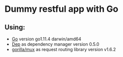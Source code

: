 # Dummy restful app with Go

## Using:

* <a href="https://golang.org/" target="_ blank">Go</a> version go1.11.4 darwin/amd64
* <a href="https://golang.github.io/dep/" target="_ blank">Dep</a> as dependency manager version 0.5.0
* <a href="https://github.com/gorilla/mux" target="_ blank">gorilla/mux</a> as request routing library version v1.6.2 
